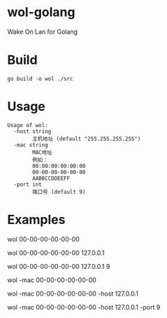 # wol-golang
Wake On Lan for Golang

# Build
`go build -o wol ./src`

# Usage
```shell
Usage of wol:
  -host string
        主机地址 (default "255.255.255.255")
  -mac string
        MAC地址
        例如：
        00:00:00:00:00:00
        00-00-00-00-00-00
        AABBCCDDEEFF
  -port int
        端口号 (default 9)
```

# Examples

wol 00-00-00-00-00-00

wol 00-00-00-00-00-00 127.0.0.1

wol 00-00-00-00-00-00 127.0.0.1 9

wol -mac 00-00-00-00-00-00

wol -mac 00-00-00-00-00-00 -host 127.0.0.1

wol -mac 00-00-00-00-00-00 -host 127.0.0.1 -port 9
